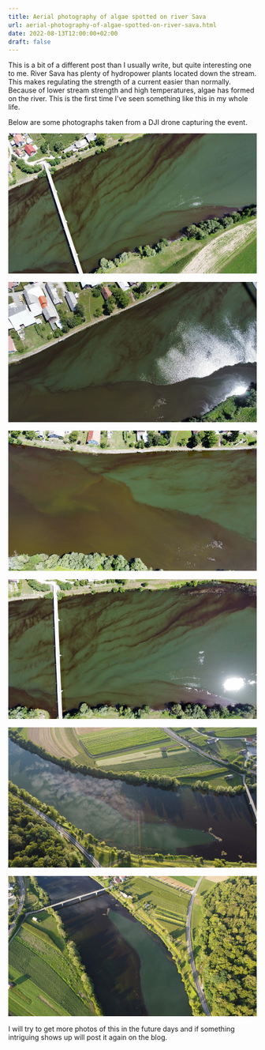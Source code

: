 ```yaml
---
title: Aerial photography of algae spotted on river Sava
url: aerial-photography-of-algae-spotted-on-river-sava.html
date: 2022-08-13T12:00:00+02:00
draft: false
---
```


This is a bit of a different post than I usually write, but quite interesting
one to me. River Sava has plenty of hydropower plants located down the stream.
This makes regulating the strength of a current easier than normally. Because of
lower stream strength and high temperatures, algae has formed on the river.
This is the first time I've seen something like this in my whole life.

Below are some photographs taken from a DJI drone capturing the event.

![Algae on Sava](/assets/algae-sava/dji-algae-0.jpg)

![Algae on Sava](/assets/algae-sava/dji-algae-1.jpg)

![Algae on Sava](/assets/algae-sava/dji-algae-2.jpg)

![Algae on Sava](/assets/algae-sava/dji-algae-3.jpg)

![Algae on Sava](/assets/algae-sava/dji-algae-4.jpg)

![Algae on Sava](/assets/algae-sava/dji-algae-5.jpg)

I will try to get more photos of this in the future days and if something
intriguing shows up will post it again on the blog.

